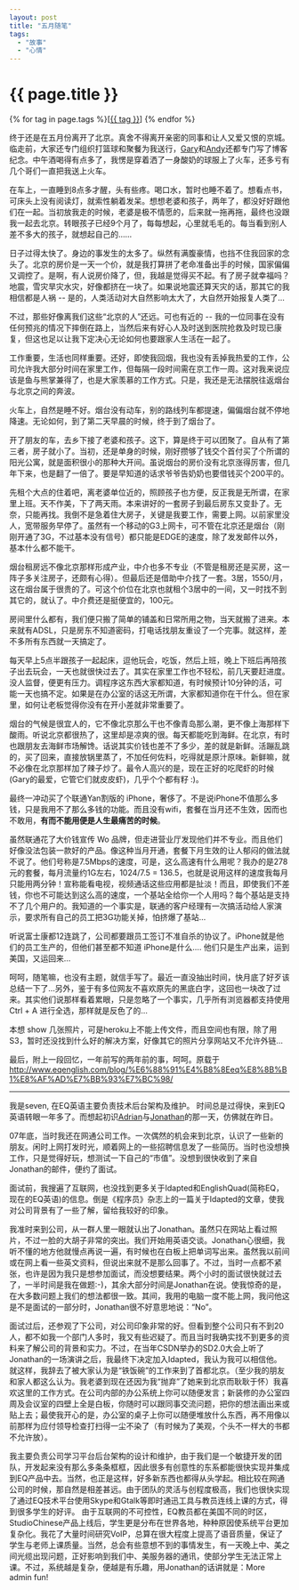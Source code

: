```yaml
---
layout: post
title: "五月随笔"
tags:
  - "故事"
  - "心情"
---
```


# {{ page.title }}

<div class="tags">
{% for tag in page.tags %}[<a class="tag" href="/tags.html#{{ tag }}">{{ tag }}</a>] {% endfor %}
</div>


终于还是在五月份离开了北京。真舍不得离开亲密的同事和让人又爱又恨的京城。临走前，大家还专门组织打篮球和聚餐为我送行，[Gary](http://zhangzhe.heroku.com/blogs/137-seven-ge-yao-zou-le)和[Andy](http://blog.wangyaodi.com/2010/05/15/五月/)还都专门写了博客纪念。中午酒喝得有点多了，我愣是穿着洒了一身酸奶的球服上了火车，还多亏有几个哥们一直把我送上火车。

在车上，一直睡到8点多才醒，头有些疼。喝口水，暂时也睡不着了。想看点书，可床头上没有阅读灯，就索性躺着发呆。想想老婆和孩子，两年了，都没好好跟他们在一起。当初放我走的时候，老婆是极不情愿的，后来就一拖再拖，最终也没跟我一起去北京。转眼孩子已经9个月了，每每想起，心里就毛毛的。每当看到别人差不多大的孩子，就想起自己的……

日子过得太快了。身边的事发生的太多了。纵然有满腹豪情，也挡不住我回家的念头了。北京的房价是一天一个价，就是我打算拼了老命准备出手的时候，国家偏偏又调控了。是啊，有人说房价降了，但，我越是觉得买不起。有了房子就幸福吗？地震，雪灾旱灾水灾，好像都挤在一块了。如果说地震还算天灾的话，那其它的我相信都是人祸 -- 是的，人类活动对大自然影响太大了，大自然开始报复人类了…

不过，那些好像离我们这些“北京的人”还远。可也有近的 -- 我的一位同事在没有任何预兆的情况下摔倒在路上，当然后来有好心人及时送到医院抢救及时现已康复，但这也足以让我下定决心无论如何也要跟家人生活在一起了。

工作重要，生活也同样重要。还好，即使我回烟，我也没有丢掉我热爱的工作，公司允许我大部分时间在家里工作，但每隔一段时间需在京工作一周。这对我来说应该是鱼与熊掌兼得了，也是大家羡慕的工作方式。只是，我还是无法摆脱往返烟台与北京之间的奔波。

火车上，自然是睡不好。烟台没有动车，别的路线列车都提速，偏偏烟台就不停地降速。无论如何，到了第二天早晨的时候，终于到了烟台了。

开了朋友的车，去乡下接了老婆和孩子。这下，算是终于可以团聚了。自从有了第三者，房子就小了。当初，还是单身的时候，刚好攒够了钱交个首付买了个所谓的阳光公寓，就是面积很小的那种大开间。虽说烟台的房价没有北京涨得厉害，但几年下来，也是翻了一倍了。要是早知道的话求爷爷告奶奶也要借钱买个200平的。

先租个大点的住着吧，离老婆单位近的，照顾孩子也方便，反正我是无所谓，在家里上班。天不作美，下了两天雨。本来讲好的一套房子到最后房东又变卦了。无奈，只能再找。我倒不是急着住大房子，关键是我要工作，需要上网。以前家里没人，宽带服务早停了。虽然有一个移动的G3上网卡，可不管在北京还是烟台（刚刚开通了3G，不过基本没有信号）都只能是EDGE的速度，除了发发邮件以外，基本什么都不能干。

烟台租房远不像北京那样形成产业，中介也多不专业（不管是租房还是买房，这一阵子多关注房子，还颇有心得）。但最后还是借助中介找了一套。3居，1550/月，这在烟台属于很贵的了。可这个价位在北京也就租个3居中的一间，又一时找不到其它的，就认了。中介费还是挺便宜的，100元。

房间里什么都有，我们便只搬了简单的铺盖和日常所用之物，当天就搬了进来。本来就有ADSL，只是房东不知道密码，打电话找朋友重设了一个完事。就这样，差不多所有东西就一天搞定了。

每天早上5点半跟孩子一起起床，逗他玩会，吃饭，然后上班，晚上下班后再陪孩子出去玩会，一天也就很快过去了。其实在家里工作也不轻松，前几天要赶进度。没人监督，便更有压力。调程序这东西大家都知道，有时候预计10分钟的活，可能一天也搞不定。如果是在办公室的话这无所谓，大家都知道你在干什么。但在家里，如何让老板觉得你没有在开小差就非常重要了。

烟台的气候是很宜人的，它不像北京那么干也不像青岛那么潮，更不像上海那样下酸雨。听说北京都很热了，这里却是凉爽的很。每天都能吃到海鲜。在北京，有时也跟朋友去海鲜市场解馋。话说其实价钱也差不了多少，差的就是新鲜。活蹦乱跳的，买了回来，直接放锅里蒸了，不加任何佐料，吃得就是原汁原味。新鲜嘛，就不必像在北京那样加了辣子炒了。最令人高兴的是，现在正好的吃爬虾的时候(Gary的最爱，它管它们就皮皮虾)，几乎个个都有籽 :)。

最终一冲动买了个联通Yan割版的 iPhone，奢侈了。不是说iPhone不值那么多钱，只是我用不了那么多钱的功能。而且没有wifi，套餐在当月还不生效，因而也不敢用，**有而不能用便是人生最痛苦的时候**。

虽然联通花了大价钱宣传 Wo 品牌，但走进营业厅发现他们并不专业。而且他们好像没法包装一款好的产品。像这种当月开通，套餐下月生效的让人郁闷的做法就不说了。他们号称是7.5Mbps的速度，可是，这么高速有什么用呢？我办的是278元的套餐，每月流量约1G左右，1024/7.5 = 136.5，也就是说用这样的速度我每月只能用两分钟！宣称能看电视，视频通话这些应用都是扯淡！而且，即使我们不差钱，你也不可能达到这么高的速度，一个基站全给你一个人用吗？每个基站是支持不了几个用户的。我知道的一个事实是，联通的客户经理有一次搞活动给人家演示，要求所有自己的员工把3G功能关掉，怕挤爆了基站…

听说富士康都12连跳了，公司都要跟员工签订不准自杀的协议了。iPhone就是他们的员工生产的，但他们甚至都不知道 iPhone是什么…. 他们只是生产出来，运到美国，又运回来…

呵呵，随笔嘛，也没有主题，就信手写了。最近一直没抽出时间，快月底了好歹该总结一下了...另外，鉴于有多位网友不喜欢原先的黑底白字，这回也一块改了过来。其实他们说那样看着累眼，只是忽略了一个事实，几乎所有浏览器都支持使用 Ctrl + A 进行全选，那样就是反色了的...

本想 show 几张照片，可是heroku上不能上传文件，而且空间也有限，除了用 S3，暂时还没找到什么好的解决方案，好像其它的照片分享网站又不允许外链...

最后，附上一段回忆，一年前写的两年前的事，呵呵。原载于 <http://www.eqenglish.com/blog/%E6%88%91%E4%B8%8Eeq%E8%8B%B1%E8%AF%AD%E7%BB%93%E7%BC%98/>

------------------

我是seven, 在EQ英语主要负责技术后台架构及维护。
时间总是过得快，来到EQ英语转眼一年多了。而想起初识[Adrian](http://blog.sina.com.cn/u/1287514483)与[Jonathan](http://www.jonathanpalley.com/)的那一天，仿佛就在昨日。

07年底，当时我还在网通公司工作。一次偶然的机会来到北京，认识了一些新的朋友。闲时上网打发时光，顺着网上的一些招聘信息发了一些简历。当时也没想换工作，只是觉得好玩，想测试一下自己的“市值”。没想到很快收到了来自Jonathan的邮件，便约了面试。

面试前，我搜遍了互联网，也没找到更多关于Idapted和EnglishQuad(简称EQ，现在的EQ英语)的信息。倒是《程序员》杂志上的一篇关于Idapted的文章，使我对公司背景有了一些了解，留给我较好的印象。

我准时来到公司，从一群人里一眼就认出了Jonathan。虽然只在网站上看过照片，不过一脸的大胡子非常的突出。我们开始用英语交谈。Jonathan心很细，我听不懂的地方他就慢点再说一遍，有时候也在白板上把单词写出来。虽然我以前间或在网上看一些英文资料，但说出来就不是那么回事了。不过，当时一点都不紧张，也许是因为我只是想参加面试，而没想要结果。两个小时的面试很快就过去了，一半时间是我在做题:-)，其余大部分时间是Jonathan在说。使我惊奇的是，在大多数问题上我们的想法都很一致。其间，我用的电脑一度不能上网，我问他这是不是面试的一部分时，Jonathan很不好意思地说：“No”。

面试过后，还参观了下公司，对公司印象非常的好。但看到整个公司只有不到20人，都不如我一个部门人多时，我又有些迟疑了。而且当时我确实找不到更多的资料来了解公司的背景和实力。不过，在当年CSDN举办的SD2.0大会上听了Jonathan的一场演讲之后，我最终下决定加入Idapted，我认为我可以相信他。
就这样，我辞去了被大家认为是“铁饭碗”的工作来到了首都北京。（至少我的朋友和家人都这么认为。我老婆到现在还因为我“抛弃”了她来到北京而耿耿于怀）我喜欢这里的工作方式。在公司内部的办公系统上你可以随便发言；新装修的办公室四周及会议室的四壁上全是白板，你随时可以跟同事交流问题，把你的想法画出来或贴上去；最使我开心的是，办公室的桌子上你可以随便堆放什么东西，再不用像以前那样为应付领导检查打扫得一尘不染了（有时候为了美观，个头不一样大的书都不允许放）。

我主要负责公司学习平台后台架构的设计和维护，由于我们是一个敏捷开发的团队，开发起来没有那么多条条框框，因此很多有创意性的东系都能很快实现并集成到EQ产品中去。当然，也正是这样，好多新东西也都得从头学起。相比较在网通公司的时候，那自然是相差甚远。由于团队的灵活与创程度极高，我们也很快实现了通过EQ技术平台使用Skype和Gtalk等即时通迅工具与教员连线上课的方式，得到很多学生的好评。 由于互联网的不可控性，EQ教员都在美国不同的时区，StudioChinese产品上线后，学生更是分布在世界各地，种种原因使系统平台更加复杂化。我花了大量时间研究VoIP，总算在很大程度上提高了语音质量，保证了学生与老师上课质量。当然，总会有些意想不到的事情发生，有一天晚上中、美之间光缆出现问题，正好影响到我们中、美服务器的通讯，使部分学生无法正常上课。不过，系统越是复杂，便越是有乐趣，用Jonathan的话讲就是：More admin fun!
